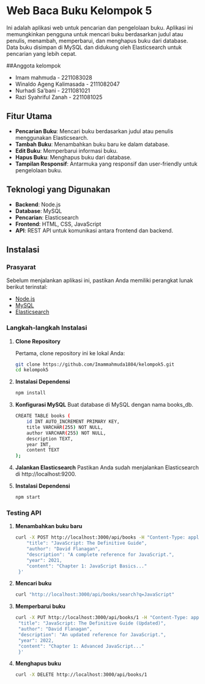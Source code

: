 # Web Baca Buku Kelompok 5

Ini adalah aplikasi web untuk pencarian dan pengelolaan buku. Aplikasi ini memungkinkan pengguna untuk mencari buku berdasarkan judul atau penulis, menambah, memperbarui, dan menghapus buku dari database. Data buku disimpan di MySQL dan didukung oleh Elasticsearch untuk pencarian yang lebih cepat.

##Anggota kelompok
- Imam mahmuda - 2211083028
- Winaldo Ageng Kalimasada - 2111082047
- Nurhadi Sa'bani - 2211081021
- Razi Syahriful Zanah - 2211081025

## Fitur Utama

- **Pencarian Buku**: Mencari buku berdasarkan judul atau penulis menggunakan Elasticsearch.
- **Tambah Buku**: Menambahkan buku baru ke dalam database.
- **Edit Buku**: Memperbarui informasi buku.
- **Hapus Buku**: Menghapus buku dari database.
- **Tampilan Responsif**: Antarmuka yang responsif dan user-friendly untuk pengelolaan buku.

## Teknologi yang Digunakan

- **Backend**: Node.js
- **Database**: MySQL
- **Pencarian**: Elasticsearch
- **Frontend**: HTML, CSS, JavaScript
- **API**: REST API untuk komunikasi antara frontend dan backend.

## Instalasi

### Prasyarat

Sebelum menjalankan aplikasi ini, pastikan Anda memiliki perangkat lunak berikut terinstal:

- [Node.js](https://nodejs.org/)
- [MySQL](https://www.mysql.com/)
- [Elasticsearch](https://www.elastic.co/elasticsearch/)

### Langkah-langkah Instalasi

1. **Clone Repository**

   Pertama, clone repository ini ke lokal Anda:

   ```bash
   git clone https://github.com/Imammahmuda1804/kelompok5.git
   cd kelompok5
   ```

2. **Instalasi Dependensi**
    ```bash
    npm install
   ```
3. **Konfigurasi MySQL**
    Buat database di MySQL dengan nama books_db.
    ```bash
    CREATE TABLE books (
        id INT AUTO_INCREMENT PRIMARY KEY,
        title VARCHAR(255) NOT NULL,
        author VARCHAR(255) NOT NULL,
        description TEXT,
        year INT,
        content TEXT
    );

   ```
4. **Jalankan Elasticsearch**
    Pastikan Anda sudah menjalankan Elasticsearch di http://localhost:9200.

5. **Instalasi Dependensi**
    ```bash
    npm start
   ```
### Testing API

1. **Menambahkan buku baru**
    ```bash
    curl -X POST http://localhost:3000/api/books -H "Content-Type: application/json" -d '{
        "title": "JavaScript: The Definitive Guide",
        "author": "David Flanagan",
        "description": "A complete reference for JavaScript.",
        "year": 2021,
        "content": "Chapter 1: JavaScript Basics..."
     }'

   ```
2. **Mencari buku**
    ```bash
    curl "http://localhost:3000/api/books/search?q=JavaScript"
   ```
3. **Memperbarui buku**
    ```bash
    curl -X PUT http://localhost:3000/api/books/1 -H "Content-Type: application/json" -d '{
     "title": "JavaScript: The Definitive Guide (Updated)",
     "author": "David Flanagan",
     "description": "An updated reference for JavaScript.",
     "year": 2022,
     "content": "Chapter 1: Advanced JavaScript..."
     }'
   ```
4. **Menghapus buku**
    ```bash
    curl -X DELETE http://localhost:3000/api/books/1
   ```
